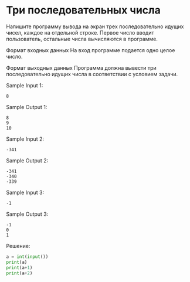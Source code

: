 # Три последовательных числа

Напишите программу вывода на экран трех последовательно идущих чисел, каждое на отдельной строке. Первое число вводит пользователь, остальные числа вычисляются в программе.

Формат входных данных
На вход программе подается одно целое число.

Формат выходных данных
Программа должна вывести три последовательно идущих числа в соответствии с условием задачи.

Sample Input 1:
```
8
```

Sample Output 1:
```
8
9
10
```


Sample Input 2:
```
-341
```

Sample Output 2:
```
-341
-340
-339
```


Sample Input 3:
```
-1
```

Sample Output 3:
```
-1
0
1
```

Решение:
```python
a = int(input())
print(a)
print(a+1)
print(a+2)
```
